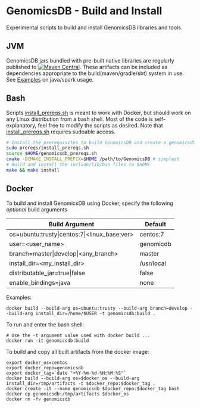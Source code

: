 # GenomicsDB - Build and Install
Experimental scripts to build and install GenomicsDB libraries and tools.

## JVM
GenomicsDB jars bundled with pre-built native libraries are regularly published to [![Maven Central](https://img.shields.io/maven-central/v/org.genomicsdb/genomicsdb.svg)](https://mvnrepository.com/artifact/org.genomicsdb). These artifacts can be included as dependencies appropriate to the build(maven/gradle/sbt) system in use. See [Examples](../example/java/) on java/spark usage.

## Bash
Scripts [install_prereqs.sh](prereqs/install_prereqs.sh) is meant to work with Docker, but should work on any Linux distribution from a bash shell. Most of the code is self-explanatory, feel free to modify the scripts as desired.  Note that [install_prereqs.sh](prereqs/install_prereqs.sh) requires sudoable access.

```bash
# Install the prerequisites to build GenomicsDB and create a genomicsdb_prereqs.sh in $HOME
sudo prereqs/install_prereqs.sh
source $HOME/genomicsdb_prereqs.sh
cmake -DCMAKE_INSTALL_PREFIX=$HOME /path/to/GenomicsDB # simplest
# Build and install the include/lib/bin files to $HOME
make && make install
```

## Docker
To build and install GenomicsDB using Docker, specify the following *optional* build arguments

  | Build Argument | Default |
  | --- | --- |
  | os=ubuntu:trusty\|centos:7\|\<linux_base:ver\> | centos:7 |
  | user=<user_name> | genomicdb |
  | branch=master\|develop\|<any_branch> | master |
  | install_dir=<my_install_dir> | /usr/local |
  | distributable_jar=true\|false | false |  
  | enable_bindings=java | none |
  
Examples:
```
docker build --build-arg os=ubuntu:trusty --build-arg branch=develop --build-arg install_dir=/home/$USER -t genomicsdb:build . 
```

To run and enter the bash shell:
```
# Use the -t argument value used with docker build ...
docker run -it genomicsdb:build
```

To build and copy all built artifacts from the docker image:
```
export docker_os=centos
export docker_repo=genomicsdb
export docker_tag=`date "+%Y-%m-%d-%H:%M:%S"`
docker build --build-arg os=$docker_os --build-arg install_dir=/tmp/artifacts -t $docker_repo:$docker_tag .
docker create -it --name genomicsdb $docker_repo:$docker_tag bash
docker cp genomicsdb:/tmp/artifacts $docker_os
docker rm -fv genomicsdb
```

